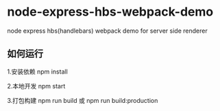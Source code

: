 # node-express-hbs-webpack-demo
node express hbs(handlebars) webpack demo for server side renderer 

## 如何运行

1.安装依赖
npm install

2.本地开发
npm start

3.打包构建
npm run build 或 npm run build:production
